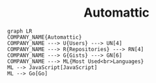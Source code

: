 <h1 align="center">Automattic</h1>

```mermaid
graph LR
COMPANY_NAME{Automattic}
COMPANY_NAME ---> U{Users} ---> UN[4]
COMPANY_NAME ---> R{Repositories} ---> RN[4]
COMPANY_NAME ---> G{Gists} ---> GN[6]
COMPANY_NAME ---> ML{Most Used<br>Languages}
ML --> JavaScript[JavaScript]
ML --> Go[Go]
```
